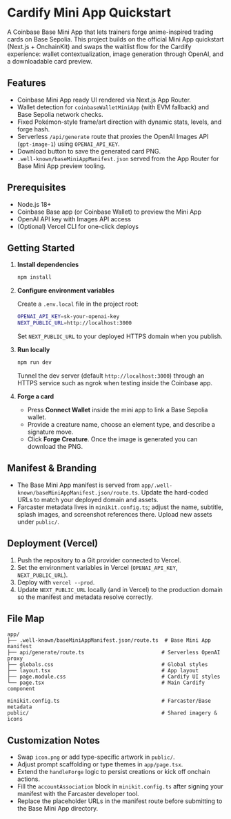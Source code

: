 # Cardify Mini App Quickstart

A Coinbase Base Mini App that lets trainers forge anime-inspired trading cards on Base Sepolia. This project builds on the official Mini App quickstart (Next.js + OnchainKit) and swaps the waitlist flow for the Cardify experience: wallet contextualization, image generation through OpenAI, and a downloadable card preview.

## Features

- Coinbase Mini App ready UI rendered via Next.js App Router.
- Wallet detection for `coinbaseWalletMiniApp` (with EVM fallback) and Base Sepolia network checks.
- Fixed Pokémon-style frame/art direction with dynamic stats, levels, and forge hash.
- Serverless `/api/generate` route that proxies the OpenAI Images API (`gpt-image-1`) using `OPENAI_API_KEY`.
- Download button to save the generated card PNG.
- `.well-known/baseMiniAppManifest.json` served from the App Router for Base Mini App preview tooling.

## Prerequisites

- Node.js 18+
- Coinbase Base app (or Coinbase Wallet) to preview the Mini App
- OpenAI API key with Images API access
- (Optional) Vercel CLI for one-click deploys

## Getting Started

1. **Install dependencies**

   ```bash
   npm install
   ```

2. **Configure environment variables**

   Create a `.env.local` file in the project root:

   ```bash
   OPENAI_API_KEY=sk-your-openai-key
   NEXT_PUBLIC_URL=http://localhost:3000
   ```

   Set `NEXT_PUBLIC_URL` to your deployed HTTPS domain when you publish.

3. **Run locally**

   ```bash
   npm run dev
   ```

   Tunnel the dev server (default `http://localhost:3000`) through an HTTPS service such as ngrok when testing inside the Coinbase app.

4. **Forge a card**

   - Press **Connect Wallet** inside the mini app to link a Base Sepolia wallet.
   - Provide a creature name, choose an element type, and describe a signature move.
   - Click **Forge Creature**. Once the image is generated you can download the PNG.

## Manifest & Branding

- The Base Mini App manifest is served from `app/.well-known/baseMiniAppManifest.json/route.ts`. Update the hard-coded URLs to match your deployed domain and assets.
- Farcaster metadata lives in `minikit.config.ts`; adjust the name, subtitle, splash images, and screenshot references there. Upload new assets under `public/`.

## Deployment (Vercel)

1. Push the repository to a Git provider connected to Vercel.
2. Set the environment variables in Vercel (`OPENAI_API_KEY`, `NEXT_PUBLIC_URL`).
3. Deploy with `vercel --prod`.
4. Update `NEXT_PUBLIC_URL` locally (and in Vercel) to the production domain so the manifest and metadata resolve correctly.

## File Map

```
app/
├── .well-known/baseMiniAppManifest.json/route.ts  # Base Mini App manifest
├── api/generate/route.ts                         # Serverless OpenAI proxy
├── globals.css                                   # Global styles
├── layout.tsx                                    # App layout
├── page.module.css                               # Cardify UI styles
└── page.tsx                                      # Main Cardify component

minikit.config.ts                                 # Farcaster/Base metadata
public/                                           # Shared imagery & icons
```

## Customization Notes

- Swap `icon.png` or add type-specific artwork in `public/`.
- Adjust prompt scaffolding or type themes in `app/page.tsx`.
- Extend the `handleForge` logic to persist creations or kick off onchain actions.
- Fill the `accountAssociation` block in `minikit.config.ts` after signing your manifest with the Farcaster developer tool.
- Replace the placeholder URLs in the manifest route before submitting to the Base Mini App directory.
